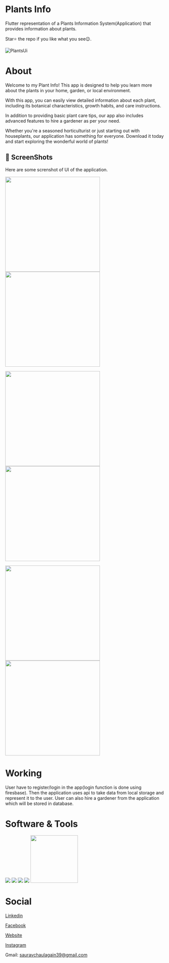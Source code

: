 <!--Heading-->
# Plants Info
Flutter representation of a Plants Information System(Application) that provides information about plants.

Star⭐ the repo if you like what you see😉.


![PlantsUi](plantsinfo.jpg)

# About 
Welcome to my Plant Info! This app is designed to help you learn more about the plants in your home, garden, or local environment.

With this app, you can easily  view detailed information about each plant, including its botanical characteristics, growth habits, and care instructions.

In addition to providing basic plant care tips, our app also includes advanced features to hire a gardener as per your need.

Whether you're a seasoned horticulturist or just starting out with houseplants, our application has something for everyone. Download it today and start exploring the wonderful world of plants!

## 📸 ScreenShots
Here are some screnshot of UI of the application.
<p float="left">
  <img src="1.png" width="300" />
  <img src="2.png" width="300" /> 
</p>
<p float="left">
  <img src="3.png" width="300" />
  <img src="4.png" width="300" /> 
</p>

<p float="left">
  <img src="7.png" width="300" />
  <img src="6.png" width="300" /> 
</p>




# Working
User have to register/login in the app(login function is done using firesbase).
Then the application uses api to take data from local storage and represent it to the user.
User can also hire a gardener from the application which will be stored in database.   

##


# Software & Tools
<p float="left">
  <img src="https://camo.githubusercontent.com/ec0d32e85caf4723d5182a75338c89f85a2c3679aed0c46c9ee9fd1c8dc2a316/68747470733a2f2f696d672e736869656c64732e696f2f62616467652f6769742d2532334630353033332e7376673f7374796c653d666f722d7468652d6261646765266c6f676f3d676974266c6f676f436f6c6f723d7768697465"  >
  <img src="https://camo.githubusercontent.com/f6d50128cb007f85916b7a899da5d94f654dce35a37331c8d28573aef46f4274/68747470733a2f2f696d672e736869656c64732e696f2f62616467652f6769746875622d2532333132313031312e7376673f7374796c653d666f722d7468652d6261646765266c6f676f3d676974687562266c6f676f436f6c6f723d7768697465"  > 
  <img src="https://camo.githubusercontent.com/fe0cbfb5f3341cc667f4440de2935d1eba7b4c75f4c6b194f2daf788af8fc8a6/68747470733a2f2f696d672e736869656c64732e696f2f62616467652f676f6f676c652d2532333432383546342e7376673f7374796c653d666f722d7468652d6261646765266c6f676f3d676f6f676c65266c6f676f436f6c6f723d7768697465">
  <img src="https://camo.githubusercontent.com/a0484e6383e852e622da1e934b7724921ab9b69d69246d90f899424b01f6deb1/68747470733a2f2f696d672e736869656c64732e696f2f62616467652f56697375616c25323053747564696f253230436f64652d3030373864372e7376673f7374796c653d666f722d7468652d6261646765266c6f676f3d76697375616c2d73747564696f2d636f6465266c6f676f436f6c6f723d7768697465"> <img src="https://goongloo.com/wp-content/uploads/2022/07/Android-Studio-Logo-Android-Emulator-Goongloo-banner.png" width =150>
</p>


# Social 

[Linkedin](https://www.linkedin.com/in/saurav-chaulagain-500502254/)

[Facebook](https://www.facebook.com/profile.php?id=100082619644241)

[Website](https://sauravchaulagain.github.io/#/)

[Instagram](https://www.instagram.com/sau__rav__________/)

Gmail: sauravchaulagain39@gmail.com


